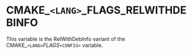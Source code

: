   

# CMAKE_```<LANG>```_FLAGS_RELWITHDEBINFO  
This variable is the RelWithDebInfo variant of the
CMAKE_```<LANG>```_FLAGS_```<CONFIG>``` variable.  

